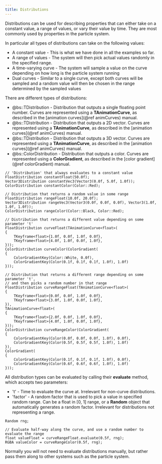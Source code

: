```yaml
---
title: Distributions
---
```

Distributions can be used for describing properties that can either take on a constant value, a range of values, or vary their value by time. They are most commonly used by properties in the particle system.

In particular all types of distributions can take on the following values:
 - A constant value - This is what we have done in all the examples so far.
 - A range of values - The system will then pick actual values randomly in the specified range.
 - A time-varying curve - The system will sample a value on the curve depending on how long is the particle system running
 - Dual curves - Similar to a single curve, except both curves will be sampled and a random value will then be chosen in the range determined by the sampled values

There are different types of distributions:
 - @bs::TDistribution<T> - Distribution that outputs a single floating point number. Curves are represented using a **TAnimationCurve<float>**, as described in the [animation curves](@ref animCurves) manual.
 - @bs::TDistribution<T> - Distribution that outputs a 2D vector. Curves are represented using a **TAnimationCurve<Vector2>**, as described in the [animation curves](@ref animCurves) manual.
 - @bs::TDistribution<T> - Distribution that outputs a 3D vector. Curves are represented using a **TAnimationCurve<Vector3>**, as described in the [animation curves](@ref animCurves) manual.
 - @bs::ColorDistribution - Distribution that outputs a color. Curves are represented using a **ColorGradient**, as described in the [color gradient](@ref colorGradient) manual.

~~~~~~~~~~~~~{.cpp}
// 'Distribution' that always evaluates to a constant value
FloatDistribution constantFloat(50.0f);
Vector3Distribution constantVec3(Vector3(0.0f, 5.0f, 1.0f));
ColorDistribution constantColor(Color::Red);

// Distribution that returns a random value in some range
FloatDistribution rangeFloat(10.0f, 20.0f);
Vector3Distribution rangeVec3(Vector3(0.0f, 0.0f, 0.0f), Vector3(1.0f, 1.0f, 1.0f));
ColorDistribution rangeColor(Color::Black, Color::Red);

// Distribution that returns a different value depending on some parameter 't'
FloatDistribution curveFloat(TAnimationCurve<float>(
{
	TKeyframe<float>{1.0f, 0.0f, 1.0f, 0.0f},
	TKeyframe<float>{4.0f, 1.0f, 0.0f, 1.0f},
}));
ColorDistribution curveColor(ColorGradient(
{
	ColorGradientKey(Color::White, 0.0f),
	ColorGradientKey(Color(0.1f, 0.1f, 0.1f, 1.0f), 1.0f)
}));

// Distribution that returns a different range depending on some parameter 't',
// and then picks a random number in that range
FloatDistribution curveRangeFloat(TAnimationCurve<float>(
{
	TKeyframe<float>{0.0f, 0.0f, 1.0f, 0.0f},
	TKeyframe<float>{3.0f, 1.0f, 0.0f, 1.0f},
}),
TAnimationCurve<float>(
{
	TKeyframe<float>{2.0f, 0.0f, 1.0f, 0.0f},
	TKeyframe<float>{4.0f, 1.0f, 0.0f, 1.0f},
}));
ColorDistribution curveRangeColor(ColorGradient(
{
	ColorGradientKey(Color(0.0f, 0.0f, 0.0f, 1.0f), 0.0f),
	ColorGradientKey(Color(0.5f, 0.5f, 0.5f, 1.0f), 1.0f)
}),
ColorGradient(
{
	ColorGradientKey(Color(0.1f, 0.1f, 0.1f, 1.0f), 0.0f),
	ColorGradientKey(Color(0.6f, 0.6f, 0.6f, 1.0f), 1.0f)
}));
~~~~~~~~~~~~~

All distribution types can be evaluated by calling their **evaluate** method, which accepts two parameters:
 - 't' - Time to evaluate the curve at. Irrelevant for non-curve distributions.
 - 'factor' - A random factor that is used to pick a value in specified random range. Can be a float in [0, 1] range, or a **Random** object that automatically generates a random factor. Irrelevant for distributions not representing a range.
 
~~~~~~~~~~~~~{.cpp}
Random rng;

// Evaluate half-way along the curve, and use a random number to evaluate the range
float valueFloat = curveRangeFloat.evaluate(0.5f, rng);
RGBA valueColor = curveRangeColor(0.5f, rng);
~~~~~~~~~~~~~

Normally you will not need to evaluate distributions manually, but rather pass them along to other systems such as the particle system.